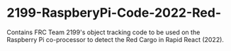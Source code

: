# 2199-RaspberyPi-Code-2022-Red-
Contains FRC Team 2199's object tracking code to be used on the Raspberry Pi co-processor to detect the Red Cargo in Rapid React (2022).
